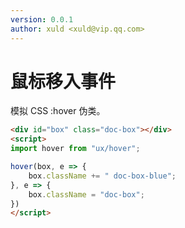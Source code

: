 ```yaml
---
version: 0.0.1
author: xuld <xuld@vip.qq.com>
---
```

# 鼠标移入事件
模拟 CSS :hover 伪类。

```html demo doc
<div id="box" class="doc-box"></div>
<script>
import hover from "ux/hover";

hover(box, e => {
    box.className += " doc-box-blue";
}, e => {
    box.className = "doc-box";
})
</script>
```
